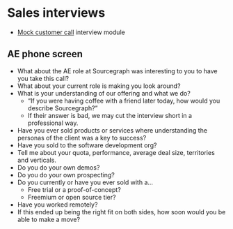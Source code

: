 # Sales interviews

- [Mock customer call](mock_customer_call.md) interview module

## AE phone screen

- What about the AE role at Sourcegraph was interesting to you to have you take this call?
- What about your current role is making you look around?
- What is your understanding of our offering and what we do?
  - “If you were having coffee with a friend later today, how would you describe Sourcegraph?”
  - If their answer is bad, we may cut the interview short in a professional way.
- Have you ever sold products or services where understanding the personas of the client was a key to success?
- Have you sold to the software development org?
- Tell me about your quota,  performance, average deal size, territories and verticals.
- Do you do your own demos?
- Do you do your own prospecting?
- Do you currently or have you ever sold with a...
  - Free trial or a proof-of-concept?
  - Freemium or open source tier?
- Have you worked remotely?
- If this ended up being the right fit on both sides, how soon would you be able to make a move?
